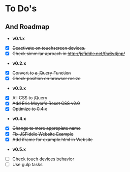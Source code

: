 # To Do's
## And Roadmap
- **v0.1.x**
- [x] ~~Deactivate on touchscreen devices.~~
- [x] ~~Check simmilar aproach in http://jsfiddle.net/0u6v4jnp/~~
- **v0.2.x**
- [x] ~~Convert to a jQuery Function~~
- [x] ~~Check position on browser resize~~
- **v0.3.x**
- [x] ~~All CSS to jQuery~~
- [x] ~~Add Eric Meyer's Reset CSS v2.0~~
- [x] ~~Optimize to 0.4.x~~
- **v0.4.x**
- [x] ~~Change to more appropiate name~~
- [x] ~~Fix JSFiddle Website Example~~
- [x] ~~Add iframe for example.html in Website~~
- **v0.5.x**
- [ ] Check touch devices behavior
- [ ] Use gulp tasks
